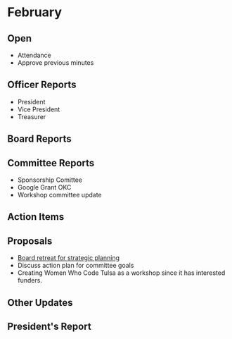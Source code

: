 # February

## Open
* Attendance
* Approve previous minutes

## Officer Reports
* President
* Vice President
* Treasurer

## Board Reports


## Committee Reports
- Sponsorship Comittee
- Google Grant OKC
- Workshop committee update

## Action Items


## Proposals
- [Board retreat for strategic planning](https://docs.google.com/document/d/1SmGH7bqBPcwpEz3zCQ-Lwg7bOhPA8i0iWtp1O-to0vE/edit?usp=sharing) 
- Discuss action plan for committee goals
- Creating Women Who Code Tulsa as a workshop since it has interested funders.

## Other Updates


## President's Report 

